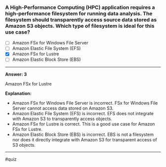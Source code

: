 ### **A High-Performance Computing (HPC) application requires a high-performance filesystem for running data analysis. The filesystem should transparently access source data stored as Amazon S3 objects. Which type of filesystem is ideal for this use case?**

- [ ] Amazon FSx for Windows File Server
- [ ] Amazon Elastic File System (EFS)
- [x] Amazon FSx for Lustre
- [ ] Amazon Elastic Block Store (EBS)

---- 

**Answer: 3**

Amazon FSx for Lustre

**Explanation:**

- Amazon FSx for Windows File Server is incorrect. FSx for Windows File Server cannot access data stored on Amazon S3.
- Amazon Elastic File System (EFS) is incorrect. EFS does not integrate with Amazon S3 to transparently access objects.
- Amazon FSx for Lustre is correct. This is a good use case for Amazon FSx for Lustre.
- Amazon Elastic Block Store (EBS) is incorrect. EBS is not a filesystem nor does it directly integrate with Amazon S3 for transparent access of S3 objects.


---- 
#quiz 